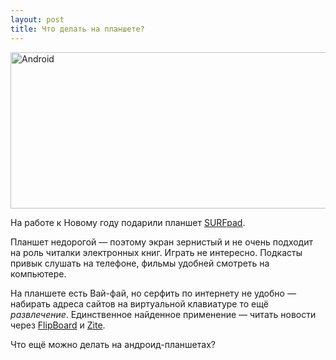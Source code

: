 ```yaml
---
layout: post
title: Что делать на планшете?
---
```


<img src="http://pic.lg.ua/x/12/ac3581/f5739063.jpg" alt="Android" width="645" height="250" />

На работе к Новому году подарили планшет [SURFpad](http://www.pocketbook-int.com/ua/products/pocketbook-surfpad-u7).

Планшет недорогой — поэтому экран зернистый и не очень подходит на роль читалки электронных книг. Играть не интересно. Подкасты привык слушать на телефоне, фильмы удобней смотреть на компьютере.

На планшете есть Вай-фай, но серфить по интернету не удобно — набирать адреса сайтов на виртуальной клавиатуре то ещё *развлечение*. Единственное найденное применение — читать новости через [FlipBoard](http://flipboard.com/) и [Zite](http://www.zite.com/).

Что ещё можно делать на андроид-планшетах?


